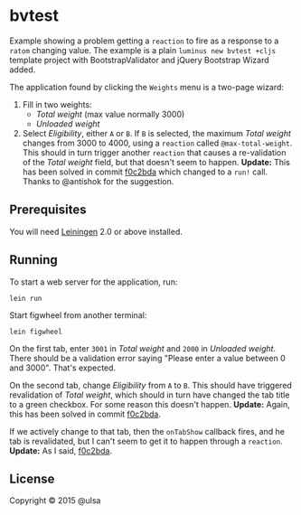# bvtest

Example showing a problem getting a `reaction` to fire as a response to a `ratom`
changing value. The example is a plain `luminus new bvtest +cljs` template project with 
BootstrapValidator and jQuery Bootstrap Wizard added.

The application found by clicking the `Weights` menu is a two-page wizard:

1. Fill in two weights:
    * _Total weight_ (max value normally 3000) 
    * _Unloaded weight_
2. Select _Eligibility_, either `A` or `B`. If `B` is selected, the maximum _Total weight_ changes 
from 3000 to 4000, using a `reaction` called `@max-total-weight`. This should in turn trigger another
`reaction` that causes a re-validation of the _Total weight_ field, but that doesn't seem to happen.
**Update:** This has been solved in commit [f0c2bda](https://github.com/ulsa/bvtest/commit/f0c2bdac885536029f2768f0af464ff459ea025c) which changed to a `run!` call. Thanks to @antishok
for the suggestion.

## Prerequisites

You will need [Leiningen][1] 2.0 or above installed.

[1]: https://github.com/technomancy/leiningen

## Running

To start a web server for the application, run:

    lein run

Start figwheel from another terminal:

    lein figwheel

On the first tab, enter `3001` in _Total weight_ and `2000` in _Unloaded weight_. There should be a validation error saying
"Please enter a value between 0 and 3000". That's expected.

On the second tab, change _Eligibility_ from `A` to `B`. This should have triggered revalidation
of _Total weight_, which should in turn have changed the tab title to a green checkbox. For some
reason this doesn't happen. **Update:** Again, this has been solved in commit [f0c2bda](https://github.com/ulsa/bvtest/commit/f0c2bdac885536029f2768f0af464ff459ea025c).

If we actively change to that tab, then the `onTabShow` callback fires, and he tab is revalidated,
but I can't seem to get it to happen through a `reaction`. **Update:** As I said, [f0c2bda](https://github.com/ulsa/bvtest/commit/f0c2bdac885536029f2768f0af464ff459ea025c).

## License

Copyright © 2015 @ulsa
